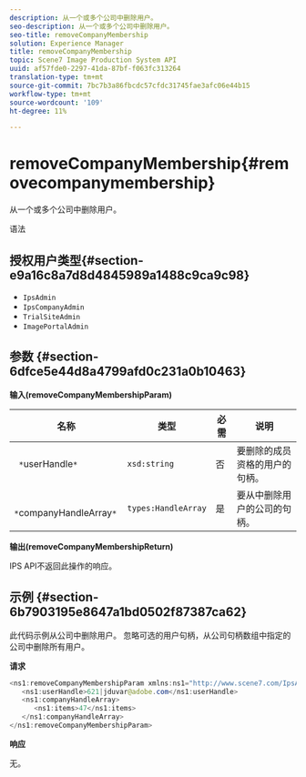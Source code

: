 ```yaml
---
description: 从一个或多个公司中删除用户。
seo-description: 从一个或多个公司中删除用户。
seo-title: removeCompanyMembership
solution: Experience Manager
title: removeCompanyMembership
topic: Scene7 Image Production System API
uuid: af57fde0-2297-41da-87bf-f063fc313264
translation-type: tm+mt
source-git-commit: 7bc7b3a86fbcdc57cfdc31745fae3afc06e44b15
workflow-type: tm+mt
source-wordcount: '109'
ht-degree: 11%

---
```



# removeCompanyMembership{#removecompanymembership}

从一个或多个公司中删除用户。

语法

## 授权用户类型{#section-e9a16c8a7d8d4845989a1488c9ca9c98}

* `IpsAdmin`
* `IpsCompanyAdmin`
* `TrialSiteAdmin`
* `ImagePortalAdmin`

## 参数 {#section-6dfce5e44d8a4799afd0c231a0b10463}

**输入(removeCompanyMembershipParam)**

| 名称 | 类型 | 必需 | 说明 |
|---|---|---|---|
| ` *`userHandle`*` | `xsd:string` | 否 | 要删除的成员资格的用户的句柄。 |
| ` *`companyHandleArray`*` | `types:HandleArray` | 是 | 要从中删除用户的公司的句柄。 |

**输出(removeCompanyMembershipReturn)**

IPS API不返回此操作的响应。

## 示例 {#section-6b7903195e8647a1bd0502f87387ca62}

此代码示例从公司中删除用户。 忽略可选的用户句柄，从公司句柄数组中指定的公司中删除所有用户。

**请求**

```java
<ns1:removeCompanyMembershipParam xmlns:ns1="http://www.scene7.com/IpsApi/xsd">
   <ns1:userHandle>621|jduvar@adobe.com</ns1:userHandle>
   <ns1:companyHandleArray>
      <ns1:items>47</ns1:items>
   </ns1:companyHandleArray>
</ns1:removeCompanyMembershipParam>
```

**响应**

无。
